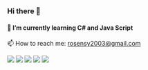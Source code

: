 ### Hi there 👋
#### 🌱 I’m currently learning C# and Java Script
📫 How to reach me: rosensy2003@gmail.com


![](http://github-profile-summary-cards.vercel.app/api/cards/profile-details?username=RosenYordanov2003&theme=dracula)
![](http://github-profile-summary-cards.vercel.app/api/cards/repos-per-language?username=RosenYordanov2003&theme=dracula)
![](http://github-profile-summary-cards.vercel.app/api/cards/most-commit-language?username=RosenYordanov2003&theme=dracula)
![](http://github-profile-summary-cards.vercel.app/api/cards/stats?username=RosenYordanov2003&theme=dracula)
![](http://github-profile-summary-cards.vercel.app/api/cards/productive-time?username=RosenYordanov2003&theme=dracula&utcOffset=8)
